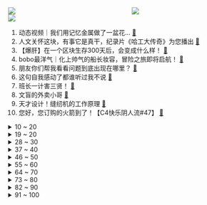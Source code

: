 <div >
	<a style="float:left;width:55%;" href = "https://github.com/anuraghazra/github-readme-stats">
	 <img src = "https://github-readme-stats.vercel.app/api?username=iuuuuuaena&theme=buefy&show_icons=true"/>
	</a>
	<a  style="float:right;width:45%" href = "https://github.com/anuraghazra/github-readme-stats">
	 <img  src="https://github-readme-stats.vercel.app/api/top-langs/?username=anuraghazra&layout=compact"/>
	</a>
	</div>

[![](https://img.shields.io/badge/jxd-@jxdgogogo.xyz-yellowgreen.svg)](https://www.jxdgogogo.xyz)<br>
1. 动态视频｜我们用记忆金属做了一盆花... [:link:](//www.bilibili.com/video/BV1gN411M7kh) <br>
2. 人文关怀这块，有事它是真干，纪录片《哈工大传奇》为您播出 [:link:](//www.bilibili.com/video/BV1PG411S7qJ) <br>
3. 【爆肝】在一个区块生存300天后，会变成什么样！ [:link:](//www.bilibili.com/video/BV19c411B7Re) <br>
4. bobo最洋气｜化上帅气的船长妆容，冒险之旅即将启航！ [:link:](//www.bilibili.com/video/BV11C4y117ZU) <br>
5. 朋友你们帮我看看问题到底出现在哪里？ [:link:](//www.bilibili.com/video/BV1ju4y1j7jk) <br>
6. 这句自我感动了都谁听过我不说 [:link:](//www.bilibili.com/video/BV1pM411f7ty) <br>
7. 班长一计害三贤！ [:link:](//www.bilibili.com/video/BV1uu4y157rC) <br>
8. 文盲的外卖小哥 [:link:](//www.bilibili.com/video/BV1AN4y1U773) <br>
9. 天才设计！缝纫机的工作原理 [:link:](//www.bilibili.com/video/BV1Nc411z7tH) <br>
10. 您好，您订购的火箭到了！【C4快乐阴人流#47】 [:link:](//www.bilibili.com/video/BV1tQ4y147Hy) <br>
<details>
<summary>10 ~ 20</summary>

11. 3兄弟体验上海东北饺子馆菜量，被coco笑话冻死… [:link:](//www.bilibili.com/video/BV1CH4y127gA) <br>
12. “ 原来海上的大雪是这样的. ” [:link:](//www.bilibili.com/video/BV1ke411f7ik) <br>
13. 扔飞镖决定旅行目的地，结果扎到一个奇怪地名，最后只能步行前往 [:link:](//www.bilibili.com/video/BV1bw411P7XJ) <br>
14. 从「孤苦少年」到「一代天子」！他凭什么？《史记》原文全解读【故事】03 [:link:](//www.bilibili.com/video/BV12H4y1q7bx) <br>
15. 海底捞居然真的能跳科目三！ [:link:](//www.bilibili.com/video/BV1vM411f7g7) <br>
16. 剪完头发我直接恋爱了~ [:link:](//www.bilibili.com/video/BV1cw411n7Hh) <br>
17. 前方高能！这10个神器真的是打死也不能删！ [:link:](//www.bilibili.com/video/BV1Vz4y1A7LT) <br>
18. Steam++官方来B站啦 [:link:](//www.bilibili.com/video/BV1JQ4y147F4) <br>
19. 都什么年代，谁还学传统72变？！！ [:link:](//www.bilibili.com/video/BV1WC4y1P7e7) <br>
</details>
<details>
<summary>19 ~ 20</summary>

20. 最后，小猫从如心的腿上离开了 [:link:](//www.bilibili.com/video/BV1E94y1J7Es) <br>
21. "生命中无法复刻的一瞬间" [:link:](//www.bilibili.com/video/BV1Yz4y1c7sY) <br>
22. 第一次在网络回复质疑，跟B站的年轻人说几句。 [:link:](//www.bilibili.com/video/BV12u4y1w7dV) <br>
23. 这在各地真的是可以的吗？ [:link:](//www.bilibili.com/video/BV1TG411S7Yu) <br>
24. 建议收藏！买菜应该怎么买？特厨的买菜小秘方！ [:link:](//www.bilibili.com/video/BV1su4y1P7Fz) <br>
25. 【原创动画】《爪巴爪巴》如何弄哭一只情绪稳定的爬行动物 [:link:](//www.bilibili.com/video/BV15u4y157Bi) <br>
26. 【时代少年团】 叁重楼暨出道四周年演唱会楼外楼中国澳门站（上） [:link:](//www.bilibili.com/video/BV1Ce411f7dq) <br>
27. 《绝区零》比利角色展示 | 骑士登场！ [:link:](//www.bilibili.com/video/BV1tN4y1m7d5) <br>
28. 女生宿舍来了俩男的？ [:link:](//www.bilibili.com/video/BV1Sc411B7A3) <br>
</details>
<details>
<summary>28 ~ 30</summary>

29. 每年3000名大学生毁于艾滋：发生关系前，你一定要知道这3件事！|艾滋专家含泪科普 [:link:](//www.bilibili.com/video/BV1Mz4y1w7st) <br>
30. 00后这样宣传公司？希望老板不会看到 [:link:](//www.bilibili.com/video/BV1YC4y117Ay) <br>
31. 热血街区，超燃暴力爽漫 [:link:](//www.bilibili.com/video/BV14e411f78g) <br>
32. 言出法从好宝宝。 [:link:](//www.bilibili.com/video/BV18C4y1P7Jr) <br>
33. 生活中，我时常觉得自己有一些超能力 [:link:](//www.bilibili.com/video/BV17u4y157Jv) <br>
34. 我给三喜爷爷拍了个“杀手”人设，但是后面故事不会写了。。。 [:link:](//www.bilibili.com/video/BV1VC4y1P7Tw) <br>
35. “你身上有尸臭吗？” [:link:](//www.bilibili.com/video/BV1iz4y1c765) <br>
36. 肉 [:link:](//www.bilibili.com/video/BV1uu4y157Qk) <br>
37. 【半佛】电动牙刷的韭菜，还要割多久？ [:link:](//www.bilibili.com/video/BV1Mc411r76y) <br>
</details>
<details>
<summary>37 ~ 40</summary>

38. 熬夜好，熬夜是通往二次元的大门 [:link:](//www.bilibili.com/video/BV17b4y1u7Yw) <br>
39. 教练：你教教我。                                  小朋友：我不 [:link:](//www.bilibili.com/video/BV1eb4y1T7vZ) <br>
40. 你会怎么办 [:link:](//www.bilibili.com/video/BV1na4y1Z7oz) <br>
41. 大庆赶海，发现大蛏子在沙滩上留下的小鼻子，挖开还会往下跑 [:link:](//www.bilibili.com/video/BV1mw411P7jY) <br>
42. 历时五天不锈钢皮卡终于达到80%，效果怎样请大家点评#蓝盒子 [:link:](//www.bilibili.com/video/BV1n94y1J7u8) <br>
43. 【原神MMD】这就是陷入芙宁娜的感觉吗？ [:link:](//www.bilibili.com/video/BV15c411r7BF) <br>
44. 这大概就是我的老年生活吧 [:link:](//www.bilibili.com/video/BV1iQ4y147CA) <br>
45. 《亮剑》三体篇：干掉歌者文明 [:link:](//www.bilibili.com/video/BV1qj41177fo) <br>
46. 藿藿捉鬼记 [:link:](//www.bilibili.com/video/BV1AN4y1U7RL) <br>
</details>
<details>
<summary>46 ~ 50</summary>

47. 高情商：即将发力！2024年1月新番导视！【泛式】 [:link:](//www.bilibili.com/video/BV1k94y1J7nE) <br>
48. 对不起，我只是个粗俗的武士... [:link:](//www.bilibili.com/video/BV1qu4y1w7MB) <br>
49. 其实他什么都知道 [:link:](//www.bilibili.com/video/BV1YC4y1P76F) <br>
50. 《我 不 是 僵 神》 [:link:](//www.bilibili.com/video/BV1Eb4y1T7P6) <br>
51. 花2万块买台出租车，干爆911！ [:link:](//www.bilibili.com/video/BV1434y1w7LX) <br>
52. 红魔9Pro上手体验：教科书级游戏性能 [:link:](//www.bilibili.com/video/BV14M411f7R7) <br>
53. 美 食 博 主 大 战 网 络 喷 子 [:link:](//www.bilibili.com/video/BV1oz4y1c7sE) <br>
54. 广播体操暗藏玄只因 [:link:](//www.bilibili.com/video/BV1qz4y1c7C7) <br>
55. 随机Cos挑战！兄弟神之一手竟抽出这些玩意？ [:link:](//www.bilibili.com/video/BV15G411S7cf) <br>
</details>
<details>
<summary>55 ~ 60</summary>

56. 重生后我娶了自己的死对头，没想到她竟然也是重生者！ [:link:](//www.bilibili.com/video/BV1Bu4y1P7e7) <br>
57. 如 何 刺 激 年 轻 人 爽 点 [:link:](//www.bilibili.com/video/BV1eC4y1P7uo) <br>
58. ⚡摆烂王VS压力怪⚡ [:link:](//www.bilibili.com/video/BV1dc41167vb) <br>
59. 茶颜悦色：必须加冰那是耍流氓...【奶茶/咖啡/柠檬茶】 [:link:](//www.bilibili.com/video/BV1zu4y1j7WL) <br>
60. 第三视角看现场和成片！ [:link:](//www.bilibili.com/video/BV1nc411r7T6) <br>
61. 完蛋，我被义父包围了 [:link:](//www.bilibili.com/video/BV1nb4y1T7Gc) <br>
62. 虽然输了，但我感觉中国这条巨龙终于要苏醒了 [:link:](//www.bilibili.com/video/BV13w411P7ef) <br>
63. 第五人格？动捕演员不止五个人格！ [:link:](//www.bilibili.com/video/BV1Zc41167p4) <br>
64. 大 秦 军 工 ，值 得 信 赖 ，武 卒 神 兵 天 降 ！ [:link:](//www.bilibili.com/video/BV1fH4y127fL) <br>
</details>
<details>
<summary>64 ~ 70</summary>

65. 探秘中国最贵蟹王！2万元一只！吃起来什么味道？ [:link:](//www.bilibili.com/video/BV1Bv411c79h) <br>
66. 威士忌是怎么叫的？ [:link:](//www.bilibili.com/video/BV1YN411M7mP) <br>
67. 理科大乱斗 [:link:](//www.bilibili.com/video/BV13b4y1T73Q) <br>
68. 叶问大战丧尸法海 [:link:](//www.bilibili.com/video/BV1fj41177EF) <br>
69. 红烧肉我都做4次了还有人说学不会？今天这是保姆级教程 [:link:](//www.bilibili.com/video/BV1Qv411c7rB) <br>
70. 爆杀jjking！直接打出恶魔波刚恶魔形态！ [:link:](//www.bilibili.com/video/BV1PQ4y1t7so) <br>
71. 温馨提示:已经过去十三年了 [:link:](//www.bilibili.com/video/BV1e34y1w7UK) <br>
72. 争爸赛！到底谁才是爸爸？！ [:link:](//www.bilibili.com/video/BV1Yb4y1T7s1) <br>
73. 第一次出国，看看韩国有啥好吃的，猛吃5天！ [:link:](//www.bilibili.com/video/BV1du4y1w7Si) <br>
</details>
<details>
<summary>73 ~ 80</summary>

74. 被囚禁的世界！当你开局只有「一格空间」!!？第三期！ [:link:](//www.bilibili.com/video/BV1QN4y1m7tX) <br>
75. 【神奇数字马戏团动画】如何逃出神奇数字马戏团（二） [:link:](//www.bilibili.com/video/BV1bw411P7qv) <br>
76. 带胖子保安练腹肌 [:link:](//www.bilibili.com/video/BV1me411f7Gu) <br>
77. 登月！！！！！！！！ [:link:](//www.bilibili.com/video/BV1rH4y1276M) <br>
78. 【忘川风华录·历史人物群像】旷古回响【苍穹/赤羽/星尘infinity/海伊/诗岸/星尘Minus/牧心原创】“千年后谁将翻阅，指纹交叠，岁月的留辙” [:link:](//www.bilibili.com/video/BV1wH4y1m7Pc) <br>
79. “给我站起来，你是个艺术家” [:link:](//www.bilibili.com/video/BV1Xc411B7Fe) <br>
80. 拜占庭！真正的罗马！已如闪电般归来！【帝国时代4】 [:link:](//www.bilibili.com/video/BV1cz4y1w7Eh) <br>
81. 带干脆面去看英雄联盟全球总决赛 [:link:](//www.bilibili.com/video/BV1e34y1c7so) <br>
82. 矿石骗局（概率的真相）《思考，快与慢》 [:link:](//www.bilibili.com/video/BV1uu4y1577R) <br>
</details>
<details>
<summary>82 ~ 90</summary>

83. 当十年后再次听到这首歌时~ [:link:](//www.bilibili.com/video/BV1xC4y1P7Z3) <br>
84. 设 身 处 地 7.0 [:link:](//www.bilibili.com/video/BV1sN411M7MM) <br>
85. 九龄｜水下cos·朵莉亚｜小美人鱼再靠近一点点～ [:link:](//www.bilibili.com/video/BV12c411B754) <br>
86. 美味，太美味了 [:link:](//www.bilibili.com/video/BV14u4y1j7LV) <br>
87. 哥迷人的微笑，你怎么逃得掉？ [:link:](//www.bilibili.com/video/BV1ya4y1Z7up) <br>
88. 只有自己才能定义自己 [:link:](//www.bilibili.com/video/BV1ij41177b8) <br>
89. 我在异世界重生了！（精神状态极佳 [:link:](//www.bilibili.com/video/BV1iw411P79x) <br>
90. 新疆人揭露切糕真相！ [:link:](//www.bilibili.com/video/BV1Sz4y1c7EX) <br>
91. 一个普通家庭主妇，努力爱自己6年人生会发生什么变化？ [:link:](//www.bilibili.com/video/BV13w411n715) <br>
</details>
<details>
<summary>91 ~ 100</summary>

92. 小伙用粘土给老婆做戒指！这需要很多钱吗？不 需要很多爱～～ [:link:](//www.bilibili.com/video/BV1Fj41177MW) <br>
93. 这场【全球审美大降级】属实给我整混乱了…… [:link:](//www.bilibili.com/video/BV1fc41167r3) <br>
94. 当我的兄弟是班长（简直是我的梦想呀太真实了） [:link:](//www.bilibili.com/video/BV13j41177Nc) <br>
95. 皮诺曹！！！你的鼻子顶到我了！！！ [:link:](//www.bilibili.com/video/BV1sM411f7dX) <br>
96. 这些捡东西的姿势中了几招？👀 [:link:](//www.bilibili.com/video/BV1oN4y1m79o) <br>
97. 胖龙脚受伤了，儿子做好饭端到床前，边吃边感叹：儿子长大了 [:link:](//www.bilibili.com/video/BV1Du4y1L7dZ) <br>
98. 【小王“打工”记001】不是，真的有人贷款上班啊？ [:link:](//www.bilibili.com/video/BV12u4y1w733) <br>
99. 动车组卫生间正确打开方式 [:link:](//www.bilibili.com/video/BV1dQ4y147Ar) <br>
100. 吃啥补啥，早日康复 [:link:](//www.bilibili.com/video/BV1vG411U7EZ) <br>
</details>
